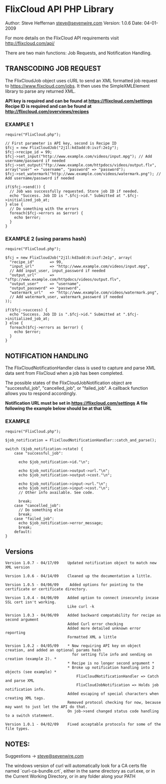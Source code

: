 FlixCloud API PHP Library
==========================

Author:  Steve Heffernan <steve@sevenwire.com>
Version: 1.0.6
Date:    04-01-2009

For more details on the FlixCloud API requirements visit
http://flixcloud.com/api/

There are two main functions: Job Requests, and Notification Handling.



TRANSCODING JOB REQUEST
------------------------
The FlixCloudJob object uses cURL to send an XML formatted job request to
https://www.flixcloud.com/jobs. It then uses the SimpleXMLElement library
to parse any returned XML.

 **API key is required and can be found at https://flixcloud.com/settings**
 **Recipe ID is required and can be found at http://flixcloud.com/overviews/recipes**


### EXAMPLE 1

    require("FlixCloud.php");

    // First parameter is API key, second is Recipe ID
    $fcj = new FlixCloudJob("2j1l:kd3add:0:ivzf:2e1y");
    $fcj->recipe_id = 99;
    $fcj->set_input("http://www.example.com/videos/input.mpg"); // Add username/password if needed
    $fcj->set_output("ftp://www.example.com/httpdocs/videos/output.flv", array("user" => "username", "password" => "password");
    $fcj->set_watermark("http://www.example.com/videos/watermark.png"); // Add username/password if needed

    if($fcj->send()) {
      // Job was successfully requested. Store job ID if needed.
      echo "Success. Job ID is ".$fcj->id." Submitted at ".$fcj->initialized_job_at;
    } else {
      // Do something with the errors
      foreach($fcj->errors as $error) {
        echo $error;
      }
    }


### EXAMPLE 2 (using params hash)

    require("FlixCloud.php");

    $fcj = new FlixCloudJob("2j1l:kd3add:0:ivzf:2e1y", array(
      "recipe_id"       => 99,
      "input_url"       => "http://www.example.com/videos/input.mpg",
      // Add input_user, input_password if needed
      "output_url"      => "sftp://www.example.com/httpdocs/videos/output.flv",
      "output_user"     => "username",
      "output_password" => "password",
      "watermark_url"   => "http://www.example.com/videos/watermark.png",
      // Add watermark_user, watermark_password if needed
    ));

    if($fcj->success) {
      echo "Success. Job ID is ".$fcj->id." Submitted at ".$fcj->initialized_job_at;
    } else {
      foreach($fcj->errors as $error) {
        echo $error;
      }
    }



NOTIFICATION HANDLING
----------------------
The FlixCloudNotificationHandler class is used to capture and parse XML data sent from
FlixCloud when a job has been completed.

The possible states of the FlixCloudJobNotification object are "successful_job",
"cancelled_job", or "failed_job". A callback function allows you to respond accordingly.

**Notification URL must be set in https://flixcloud.com/settings**
**A file following the example below should be at that URL**

### EXAMPLE

    require("FlixCloud.php");

    $job_notification = FlixCloudNotificationHandler::catch_and_parse();

    switch ($job_notification->state) {
        case "successful_job":

          echo $job_notification->id."\n";

          echo $job_notification->output->url."\n";
          echo $job_notification->output->cost."\n";

          echo $job_notification->input->url."\n";
          echo $job_notification->input->cost."\n";
          // Other info available. See code.

          break;
        case "cancelled_job":
          // Do something else
          break;
        case "failed_job":
          echo $job_notification->error_message;
          break;
        default:
    }



Versions
---------

    Version 1.0.7 - 04/17/09    Updated notification object to match new XML version

    Version 1.0.6 - 04/14/09    Cleaned up the documentation a little.

    Version 1.0.5 - 04/06/09     Added options for pointing to the certificate or certificate directory.

    Version 1.0.4 - 04/06/09    Added option to connect insecurely incase SSL cert isn't working.
                                Like curl -k

    Version 1.0.3 - 04/06/09    Added backward compatability for recipe as second argument
                                Added Curl error checking
                                Added more detailed unknown error reporting
                                Formatted XML a little

    Version 1.0.2 - 04/05/09    * Now requiring API key on object creation, and added an optional params hash
                                  for setting file info and sending on creation (example 2). *
                                * Recipe is no longer second argument *
                                * Broke up notification handling into 2 objects (see example) *
                                    FlixCloudNotificationHandler => Catch and parse XML
                                    FlixCloudJobNotification => Holds job notification info.
                                Added escaping of special characters when creating XML tags.
                                Removed protocol checking for now, because may want to just let the API do that.
                                On job->send changed status code handling to a switch statement.

    Version 1.0.1 - 04/02/09    Fixed acceptable protocols for some of the file types.



NOTES:
-------
Suggestions -> steve@sevenwire.com

The windows version of curl will automatically look for a CA certs file named ´curl-ca-bundle.crt´, either in the same directory as curl.exe, or in the Current Working Directory, or in any folder along your PATH